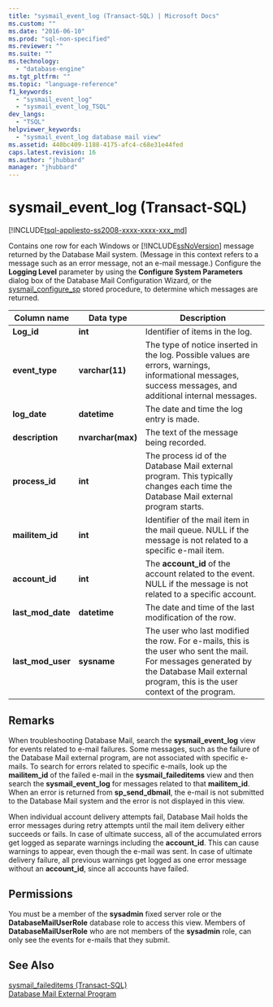 ```yaml
---
title: "sysmail_event_log (Transact-SQL) | Microsoft Docs"
ms.custom: ""
ms.date: "2016-06-10"
ms.prod: "sql-non-specified"
ms.reviewer: ""
ms.suite: ""
ms.technology: 
  - "database-engine"
ms.tgt_pltfrm: ""
ms.topic: "language-reference"
f1_keywords: 
  - "sysmail_event_log"
  - "sysmail_event_log_TSQL"
dev_langs: 
  - "TSQL"
helpviewer_keywords: 
  - "sysmail_event_log database mail view"
ms.assetid: 440bc409-1188-4175-afc4-c68e31e44fed
caps.latest.revision: 16
ms.author: "jhubbard"
manager: "jhubbard"
---
```

# sysmail_event_log (Transact-SQL)
[!INCLUDE[tsql-appliesto-ss2008-xxxx-xxxx-xxx_md](../../../database-engine/configure/windows/includes/tsql-appliesto-ss2008-xxxx-xxxx-xxx-md.md)]

  Contains one row for each Windows or [!INCLUDE[ssNoVersion](../../../advanced-analytics/r-services/includes/ssnoversion-md.md)] message returned by the Database Mail system. (Message in this context refers to a message such as an error message, not an e-mail message.) Configure the **Logging Level** parameter by using the **Configure System Parameters** dialog box of the Database Mail Configuration Wizard, or the [sysmail_configure_sp](../../../relational-databases/reference/system-stored-procedures/sysmail-configure-sp-transact-sql.md) stored procedure, to determine which messages are returned.  
  
|Column name|Data type|Description|  
|-----------------|---------------|-----------------|  
|**Log_id**|**int**|Identifier of items in the log.|  
|**event_type**|**varchar(11)**|The type of notice inserted in the log. Possible values are errors, warnings, informational messages, success messages, and additional internal messages.|  
|**log_date**|**datetime**|The date and time the log entry is made.|  
|**description**|**nvarchar(max)**|The text of the message being recorded.|  
|**process_id**|**int**|The process id of the Database Mail external program. This typically changes each time the Database Mail external program starts.|  
|**mailitem_id**|**int**|Identifier of the mail item in the mail queue. NULL if the message is not related to a specific e-mail item.|  
|**account_id**|**int**|The **account_id** of the account related to the event. NULL if the message is not related to a specific account.|  
|**last_mod_date**|**datetime**|The date and time of the last modification of the row.|  
|**last_mod_user**|**sysname**|The user who last modified the row. For e-mails, this is the user who sent the mail. For messages generated by the Database Mail external program, this is the user context of the program.|  
  
## Remarks  
 When troubleshooting Database Mail, search the **sysmail_event_log** view for events related to e-mail failures. Some messages, such as the failure of the Database Mail external program, are not associated with specific e-mails. To search for errors related to specific e-mails, look up the **mailitem_id** of the failed e-mail in the **sysmail_faileditems** view and then search the **sysmail_event_log** for messages related to that **mailitem_id**. When an error is returned from **sp_send_dbmail**, the e-mail is not submitted to the Database Mail system and the error is not displayed in this view.  
  
 When individual account delivery attempts fail, Database Mail holds the error messages during retry attempts until the mail item delivery either succeeds or fails. In case of ultimate success, all of the accumulated errors get logged as separate warnings including the **account_id**. This can cause warnings to appear, even though the e-mail was sent. In case of ultimate delivery failure, all previous warnings get logged as one error message without an **account_id**, since all accounts have failed.  
  
## Permissions  
 You must be a member of the **sysadmin** fixed server role or the **DatabaseMailUserRole** database role to access this view. Members of **DatabaseMailUserRole** who are not members of the **sysadmin** role, can only see the events for e-mails that they submit.  
  
## See Also  
 [sysmail_faileditems &#40;Transact-SQL&#41;](../../../relational-databases/reference/system-catalog-views/sysmail-faileditems-transact-sql.md)   
 [Database Mail External Program](../../../relational-databases/database-mail/database-mail-external-program.md)  
  
  